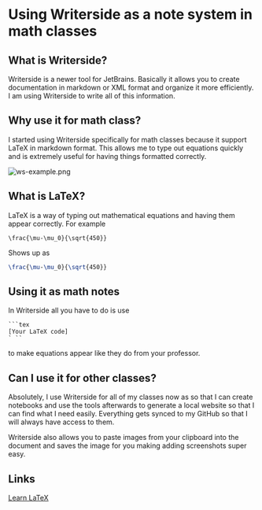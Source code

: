 # Using Writerside as a note system in math classes

## What is Writerside?
Writerside is a newer tool for JetBrains. Basically it allows you to create documentation in markdown or XML format and organize it more efficiently.
I am using Writerside to write all of this information.

## Why use it for math class?
I started using Writerside specifically for math classes because it support LaTeX in markdown format. This allows me to type out equations quickly and 
is extremely useful for having things formatted correctly.

![ws-example.png](ws-example.png)

## What is LaTeX?
LaTeX is a way of typing out mathematical equations and having them appear correctly. For example

``` 
\frac{\mu-\mu_0}{\sqrt{450}}
```
Shows up as
```tex 
\frac{\mu-\mu_0}{\sqrt{450}}
```

## Using it as math notes
In Writerside all you have to do is use
``` 
```tex
[Your LaTeX code]
` ``
```
to make equations appear like they do from your professor.

## Can I use it for other classes?
Absolutely, I use Writerside for all of my classes now as so that I can create notebooks and use the tools afterwards to generate a 
local website so that I can find what I need easily. Everything gets synced to my GitHub so that I will always have access to them.

Writerside also allows you to paste images from your clipboard into the document and saves the image for you making adding screenshots super easy.

## Links
[Learn LaTeX](https://en.wikibooks.org/wiki/LaTeX/Mathematics)